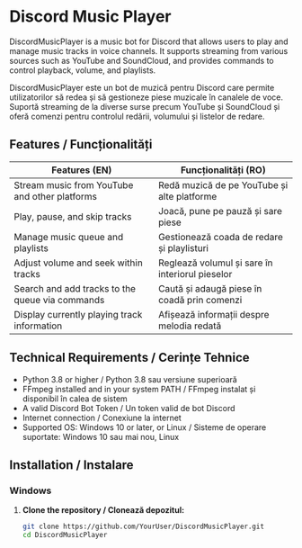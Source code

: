 # Discord Music Player

DiscordMusicPlayer is a music bot for Discord that allows users to play and manage music tracks in voice channels. It supports streaming from various sources such as YouTube and SoundCloud, and provides commands to control playback, volume, and playlists.

DiscordMusicPlayer este un bot de muzică pentru Discord care permite utilizatorilor să redea și să gestioneze piese muzicale în canalele de voce. Suportă streaming de la diverse surse precum YouTube și SoundCloud și oferă comenzi pentru controlul redării, volumului și listelor de redare.

## Features / Funcționalități

| Features (EN)                             | Funcționalități (RO)                             |
|-------------------------------------------|--------------------------------------------------|
| Stream music from YouTube and other platforms | Redă muzică de pe YouTube și alte platforme     |
| Play, pause, and skip tracks              | Joacă, pune pe pauză și sare piese               |
| Manage music queue and playlists          | Gestionează coada de redare și playlisturi       |
| Adjust volume and seek within tracks      | Reglează volumul și sare în interiorul pieselor  |
| Search and add tracks to the queue via commands | Caută și adaugă piese în coadă prin comenzi |
| Display currently playing track information | Afișează informații despre melodia redată     |

## Technical Requirements / Cerințe Tehnice

- Python 3.8 or higher / Python 3.8 sau versiune superioară  
- FFmpeg installed and in your system PATH / FFmpeg instalat și disponibil în calea de sistem  
- A valid Discord Bot Token / Un token valid de bot Discord  
- Internet connection / Conexiune la internet  
- Supported OS: Windows 10 or later, or Linux / Sisteme de operare suportate: Windows 10 sau mai nou, Linux  

## Installation / Instalare

### Windows

1. **Clone the repository / Clonează depozitul:**  
   ```bash
   git clone https://github.com/YourUser/DiscordMusicPlayer.git
   cd DiscordMusicPlayer
